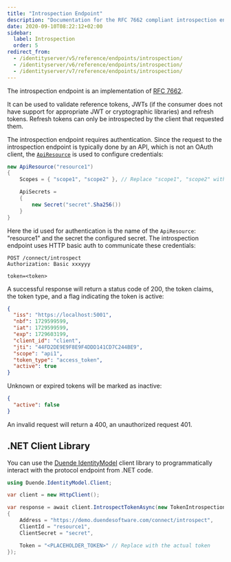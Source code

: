 ```yaml
---
title: "Introspection Endpoint"
description: "Documentation for the RFC 7662 compliant introspection endpoint used to validate reference tokens, JWTs, and refresh tokens."
date: 2020-09-10T08:22:12+02:00
sidebar:
  label: Introspection
  order: 5
redirect_from:
  - /identityserver/v5/reference/endpoints/introspection/
  - /identityserver/v6/reference/endpoints/introspection/
  - /identityserver/v7/reference/endpoints/introspection/
---
```


The introspection endpoint is an implementation of [RFC 7662](https://tools.ietf.org/html/rfc7662).

It can be used to validate reference tokens, JWTs (if the consumer does not have support for appropriate JWT or
cryptographic libraries) and refresh tokens. Refresh tokens can only be introspected by the client that requested them.

The introspection endpoint requires authentication. Since the request to the introspection endpoint is typically done by an API, which is not an OAuth client, the [`ApiResource`](/identityserver/fundamentals/resources/api-resources) is used to configure credentials:

```csharp
new ApiResource("resource1")
{
    Scopes = { "scope1", "scope2" }, // Replace "scope1", "scope2" with the actual scopes required for your API

    ApiSecrets =
    {
        new Secret("secret".Sha256())
    }
}
```
Here the id used for authentication is the name of the `ApiResource`: "resource1" and the secret the configured secret. The introspection endpoint uses HTTP basic auth to communicate these credentials:

```text
POST /connect/introspect
Authorization: Basic xxxyyy

token=<token>
```

A successful response will return a status code of 200, the token claims, the token type, and a flag indicating the token is active:

```json
{
  "iss": "https://localhost:5001",
  "nbf": 1729599599,
  "iat": 1729599599,
  "exp": 1729603199,
  "client_id": "client",
  "jti": "44FD2DE9E9F8E9F4DDD141CD7C244BE9",
  "scope": "api1",
  "token_type": "access_token",
  "active": true
}
```

Unknown or expired tokens will be marked as inactive:

```json
{
  "active": false
}
```

An invalid request will return a 400, an unauthorized request 401.

## .NET Client Library

You can use the [Duende IdentityModel](/identitymodel/index.mdx) client library to programmatically interact with
the protocol endpoint from .NET code.

```cs
using Duende.IdentityModel.Client;

var client = new HttpClient();

var response = await client.IntrospectTokenAsync(new TokenIntrospectionRequest
{
    Address = "https://demo.duendesoftware.com/connect/introspect",
    ClientId = "resource1",
    ClientSecret = "secret",

    Token = "<PLACEHOLDER_TOKEN>" // Replace with the actual token
});
```